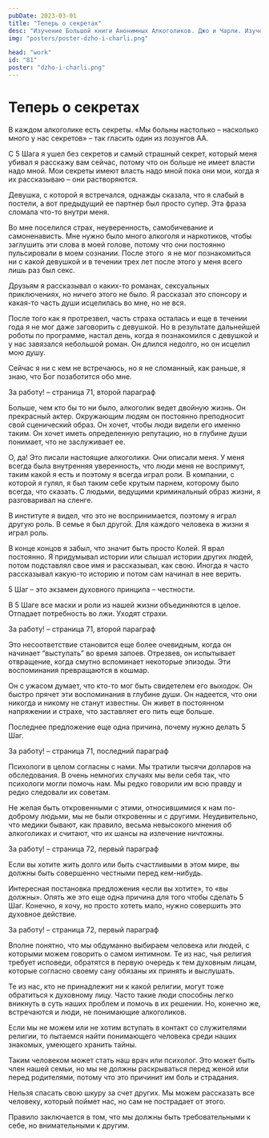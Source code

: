 ```yaml
---
pubDate: 2023-03-01
title: "Теперь о секретах"
desc: "Изучение Большой книги Анонимных Алкоголиков. Джо и Чарли. Изучение БК. (080)"
img: "posters/poster-dzho-i-charli.png"

head: "work"
id: "81"
poster: "dzho-i-charli.png"
---
```


# Теперь о секретах

В каждом алкоголике есть секреты. «Мы больны настолько – насколько много у нас секретов» – так гласить один из лозунгов АА.

С 5 Шага я ушел без секретов и самый страшный секрет, который меня убивал я расскажу вам сейчас, потому что он больше не имеет власти надо мной. Мои секреты имеют власть надо мной пока они мои, когда я их рассказываю – они растворяются.

Девушка, с которой я встречался, однажды сказала, что я слабый в постели, а вот предыдущий ее партнер был просто супер. Эта фраза сломала что-то внутри меня.

Во мне поселился страх, неуверенность, самобичевание и самоненависть. Мне нужно было много алкоголя и наркотиков, чтобы заглушить эти слова в моей голове, потому что они постоянно пульсировали в моем сознании. После этого  я не мог познакомиться ни с какой девушкой и в течении трех лет после этого у меня всего лишь раз был секс.

Друзьям я рассказывал о каких-то романах, сексуальных приключениях, но ничего этого не было. Я рассказал это спонсору и какая-то часть души исцелилась во мне, но не вся.

После того как я протрезвел, часть страха осталась и еще в течении года я не мог даже заговорить с девушкой. Но в результате дальнейшей роботы по программе, настал день, когда я познакомился с девушкой и у нас завязался небольшой роман. Он длился недолго, но он исцелил мою душу.

Сейчас я ни с кем не встречаюсь, но я не сломанный, как раньше, я знаю, что Бог позаботится обо мне.

За работу! – страница 71, второй параграф

Больше, чем кто бы то ни было, алкоголик ведет двойную жизнь. Он прекрасный актер. Окружающим людям он постоянно преподносит свой сценический образ. Он хочет, чтобы люди видели его именно таким. Он хочет иметь определенную репутацию, но в глубине души понимает, что не заслуживает ее.

О, да! Это писали настоящие алкоголики. Они описали меня. У меня всегда была внутренняя уверенность, что люди меня не воспримут, таким какой я есть и поэтому я всегда играл роли. В компании, с которой я гулял, я был таким себе крутым парнем, которому было всегда, что сказать. С людьми, ведущими криминальный образ жизни, я разговаривал на сленге.

В институте я видел, что это не воспринимается, поэтому я играл другую роль. В семье я был другой. Для каждого человека в жизни я играл роль.

В конце концов я забыл, что значит быть просто Колей. Я врал постоянно. Я придумывал истории или слышал истории других людей, потом подставлял свое имя и рассказывал, как свою. Иногда я часто рассказывал какую-то историю и потом сам начинал в нее верить.

5 Шаг – это экзамен духовного принципа – честности.

В 5 Шаге все маски и роли из нашей жизни объединяются в целое. Отпадает потребность во лжи. Уходят страхи.

За работу! – страница 71, второй параграф

Это несоответствие становится еще более очевидным, когда он начинает “выступать” во время запоев. Отрезвев, он испытывает отвращение, когда смутно вспоминает некоторые эпизоды. Эти воспоминания превращаются в кошмар.

Он с ужасом думает, что кто-то мог быть свидетелем его выходок. Он быстро прячет эти воспоминания в глубине души. Он надеется, что они никогда и никому не станут известны. Он живет в постоянном напряжении и страхе, что заставляет его пить еще больше.

Последнее предложение еще одна причина, почему нужно делать 5 Шаг.

За работу! – страница 71, последний параграф

Психологи в целом согласны с нами. Мы тратили тысячи долларов на обследования. В очень немногих случаях мы вели себя так, что психологи могли помочь нам. Мы редко говорили им всю правду и редко следовали их советам.

Не желая быть откровенными с этими, относившимися к нам по-доброму людьми, мы не были откровенны и с другими. Неудивительно, что медики бывают, как правило, весьма невысокого мнения об алкоголиках и считают, что их шансы на излечение ничтожны.

За работу! – страница 72, первый параграф

Если вы хотите жить долго или быть счастливыми в этом мире, вы должны быть совершенно честными перед кем-нибудь.

Интересная постановка предложения «если вы хотите», то «вы должны». Опять же это еще одна причина для того чтобы сделать 5 Шаг. Конечно, я хочу, но просто хотеть мало, нужно совершить это духовное действие.

За работу! – страница 72, первый параграф

Вполне понятно, что мы обдуманно выбираем человека или людей, с которыми можем говорить о самом интимном. Те из нас, чья религия требует исповеди, обратятся в первую очередь к тем духовным лицам, которые согласно своему сану обязаны их принять и выслушать.

Те из нас, кто не принадлежит ни к какой религии, могут тоже обратиться к духовному лицу. Часто такие люди способны легко вникнуть в суть наших проблем и помочь в их решении. Но, конечно же, встречаются и люди, не понимающие алкоголиков.

Если мы не можем или не хотим вступать в контакт со служителями религии, то пытаемся найти понимающего человека среди наших знакомых, умеющего хранить тайны.

Таким человеком может стать наш врач или психолог. Это может быть член нашей семьи, но мы не должны раскрываться перед женой или перед родителями, потому что это причинит им боль и страдания.

Нельзя спасать свою шкуру за счет других. Мы можем рассказать все человеку, который поймет нас, но сам не пострадает от этого.

Правило заключается в том, что мы должны быть требовательными к себе, но внимательными к другим.
